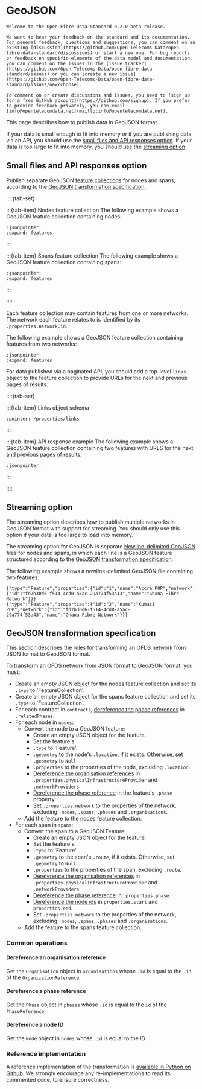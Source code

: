 # GeoJSON

```{admonition} 0.2.0-beta release
Welcome to the Open Fibre Data Standard 0.2.0-beta release.

We want to hear your feedback on the standard and its documentation. For general feedback, questions and suggestions, you can comment on an existing [discussion](https://github.com/Open-Telecoms-Data/open-fibre-data-standard/discussions) or start a new one. For bug reports or feedback on specific elements of the data model and documentation, you can comment on the issues in the [issue tracker](https://github.com/Open-Telecoms-Data/open-fibre-data-standard/issues) or you can [create a new issue](https://github.com/Open-Telecoms-Data/open-fibre-data-standard/issues/new/choose).

To comment on or create discussions and issues, you need to [sign up for a free GitHub account](https://github.com/signup). If you prefer to provide feedback privately, you can email [info@opentelecomdata.net](mailto:info@opentelecomdata.net).
```

This page describes how to publish data in GeoJSON format.

If your data is small enough to fit into memory or if you are publishing data via an API, you should use the [small files and API responses option](#small-files-and-api-responses-option). If your data is too large to fit into memory, you should use the [streaming option](#streaming-option).

## Small files and API responses option

Publish separate GeoJSON [feature collections](https://datatracker.ietf.org/doc/html/rfc7946#section-3.3) for nodes and spans, according to the [GeoJSON transformation specification](#geojson-transformation-specification).

::::{tab-set}

:::{tab-item} Nodes feature collection
The following example shows a GeoJSON feature collection containing nodes:

```{jsoninclude} ../../../examples/geojson/nodes.geojson
:jsonpointer:
:expand: features
```

:::

:::{tab-item} Spans feature collection
The following example shows a GeoJSON feature collection containing spans:

```{jsoninclude} ../../../examples/geojson/spans.geojson
:jsonpointer:
:expand: features
```

:::

::::

Each feature collection may contain features from one or more networks. The network each feature relates to is identified by its `.properties.network.id`.

The following example shows a GeoJSON feature collection containing features from two networks:

```{jsoninclude} ../../../examples/geojson/multiple-networks.geojson
:jsonpointer:
:expand: features
```

For data published via a paginated API, you should add a top-level `links` object to the feature collection to provide URLs for the next and previous pages of results:

::::{tab-set}

:::{tab-item} Links object schema

```{jsonschema} ../../../schema/network-package-schema.json
:pointer: /properties/links
```

:::

:::{tab-item} API response example
The following example shows a GeoJSON feature collection containing two features with URLS for the next and previous pages of results.

```{jsoninclude} ../../../examples/geojson/api-response.geojson
:jsonpointer:
```

:::

::::

## Streaming option

The streaming option describes how to publish multiple networks in GeoJSON format with support for streaming. You should only use this option if your data is too large to load into memory.

The streaming option for GeoJSON is separate [Newline-delimited GeoJSON](https://stevage.github.io/ndgeojson/) files for nodes and spans, in which each line is a GeoJSON feature structured according to the [GeoJSON transformation specification](#geojson-transformation-specification).

The following example shows a newline-delimited GeoJSON file containing two features:

```
{"type":"Feature","properties":{"id":"1","name":"Accra POP","network":{"id":"fd7b30d6-f514-4cd0-a5ac-29a774f53a43","name":"Ghana Fibre Network"}}}
{"type":"Feature","properties":{"id":"2","name":"Kumasi POP","network":{"id":"fd7b30d6-f514-4cd0-a5ac-29a774f53a43","name":"Ghana Fibre Network"}}}
```

## GeoJSON transformation specification

This section describes the rules for transforming an OFDS network from JSON format to GeoJSON format.

To transform an OFDS network from JSON format to GeoJSON format, you must:

- Create an empty JSON object for the nodes feature collection and set its `.type` to 'FeatureCollection'.
- Create an empty JSON object for the spans feature collection and set its `.type` to 'FeatureCollection'.
- For each contract in `contracts`, [dereference the phase references](#dereference-a-phase-reference) in `.relatedPhases`.
- For each node in `nodes`:
  - Convert the node to a GeoJSON feature:
    - Create an empty JSON object for the feature.
    - Set the feature's:
    - `.type` to 'Feature'.
    - `.geometry` to the node's `.location`, if it exists. Otherwise, set `.geometry` to `Null`.
    - `.properties` to the properties of the node, excluding `.location`.
    - [Dereference the organisation references](#dereference-an-organisation-reference) in `.properties.physicalInfrastructureProvider` and `.networkProviders`.
    - [Dereference the phase reference](#dereference-a-phase-reference) in the feature's `.phase` property.
    - Set `.properties.network` to the properties of the network, excluding `.nodes`, `.spans`, `.phases` and `.organisations`.
  - Add the feature to the nodes feature collection.
- For each span in `spans`:
  - Convert the span to a GeoJSON Feature:
    - Create an empty JSON object for the feature.
    - Set the feature's:
    - `.type` to 'Feature'.
    - `.geometry` to the span's `.route`, if it exists. Otherwise, set `.geometry` to `Null`.
    - `.properties` to the properties of the span, excluding `.route`.
    - [Dereference the organisation references](#dereference-an-organisation-reference) in `.properties.physicalInfrastructureProvider` and `.networkProviders`.
    - [Dereference the phase reference](#dereference-a-phase-reference) in `.properties.phase`.
    - [Dereference the node ids](#dereference-a-node-id) in `properties.start` and `properties.end`.
    - Set `.properties.network` to the properties of the network, excluding `.nodes`, `.spans`, `.phases` and `.organisations`.
  - Add the feature to the spans feature collection.

### Common operations

#### Dereference an organisation reference

Get the `Organisation` object in `organisations` whose `.id` is equal to the `.id` of the `OrganizationReference`.

#### Dereference a phase reference

Get the `Phase` object in `phases` whose `.id` is equal to the `id` of the `PhaseReference`.

#### Dereference a node ID

Get the `Node` object in `nodes` whose `.id` is equal to the ID.

### Reference implementation

A reference implementation of the transformation is [available in Python on Github](https://github.com/Open-Telecoms-Data/lib-cove-ofds). We strongly encourage any re-implementations to read its commented code, to ensure correctness.
